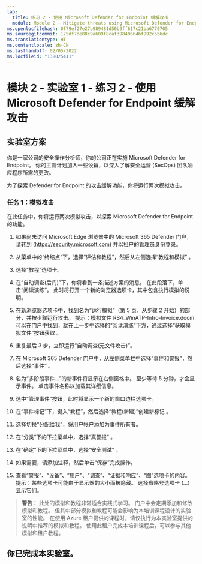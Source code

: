 ```yaml
---
lab:
  title: 练习 2 - 使用 Microsoft Defender for Endpoint 缓解攻击
  module: Module 2 - Mitigate threats using Microsoft Defender for Endpoint
ms.openlocfilehash: 0f79ef27e27b989481d50b9ff617c21ba6770705
ms.sourcegitcommit: 175df7de88c9a609f8caf39840664bf992c5b6dc
ms.translationtype: HT
ms.contentlocale: zh-CN
ms.lasthandoff: 02/05/2022
ms.locfileid: "138025411"
---
```

# <a name="module-2---lab-1---exercise-2---mitigate-attacks-with-microsoft-defender-for-endpoint"></a>模块 2 - 实验室 1 - 练习 2 - 使用 Microsoft Defender for Endpoint 缓解攻击

## <a name="lab-scenario"></a>实验室方案

你是一家公司的安全操作分析师，你的公司正在实施 Microsoft Defender for Endpoint。 你的主管计划加入一些设备，以深入了解安全运营 (SecOps) 团队响应程序所需的更改。

为了探索 Defender for Endpoint 的攻击缓解功能，你将运行两次模拟攻击。


### <a name="task-1-simulated-attacks"></a>任务 1：模拟攻击

在此任务中，你将运行两次模拟攻击，以探索 Microsoft Defender for Endpoint 的功能。

1. 如果尚未访问 Microsoft Edge 浏览器中的 Microsoft 365 Defender 门户，请转到 (https://security.microsoft.com) 并以租户的管理员身份登录。

1. 从菜单中的“终结点”下，选择“评估和教程”，然后从左侧选择“教程和模拟”  。

1. 选择“教程”选项卡。

1. 在“自动调查(后门)”下，你将看到一条描述方案的消息。 在此段落下，单击“阅读演练”。 此时将打开一个新的浏览器选项卡，其中包含执行模拟的说明。

1. 在新浏览器选项卡中，找到名为“运行模拟”（第 5 页，从步骤 2 开始）的部分，并按步骤运行攻击。 提示：模拟文件 RS4_WinATP-Intro-Invoice.docm 可以在门户中找到，就在上一步中选择的“阅读演练”下方，通过选择“获取模拟文件”按钮获取 。 

1. 重复最后 3 步，立即运行“自动调查(无文件攻击)”。

1. 在 Microsoft 365 Defender 门户中，从左侧菜单栏中选择“事件和警报”，然后选择“事件” 。

1. 名为“多阶段事件...”的新事件将显示在右侧窗格中。 至少等待 5 分钟，才会显示事件。 单击事件名称以加载其详细信息。

1. 选中“管理事件”按钮，此时将显示一个新的窗口边栏选项卡。 

1. 在“事件标记”下，键入“教程”，然后选择“教程(新建)”创建新标记 。 

1. 选择切换“分配给我”，将用户帐户添加为事件所有者。 

1. 在“分类”下的下拉菜单中，选择“真警报” 。 

1. 在“确定”下的下拉菜单中，选择“安全测试” 。 

1. 如果需要，请添加注释，然后单击“保存”完成操作。

1. 查看“警报”、“设备”、“用户”、“调查”、“证据和响应”、“图”选项卡的内容。 提示：某些选项卡可能由于显示器的大小而被隐藏。 选择省略号选项卡 (...) 显示它们。

>**警告：** 此处的模拟和教程非常适合实践式学习。  门户中会定期添加和修改模拟和教程。  但其中部分模拟和教程可能会影响为本培训课程设计的实验室的性能。  在使用 Azure 租户提供的课程时，请仅执行为本实验室提供的说明中推荐的模拟和教程。  使用此租户完成本培训课程后，可以参与其他模拟和租户教程。

## <a name="you-have-completed-the-lab"></a>你已完成本实验室。
